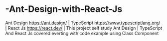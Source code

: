# -Ant-Design-with-React-Js
Ant Design https://ant.design/ | TypeScript https://www.typescriptlang.org/ | React Js https://react.dev/ | This project self study Ant Design | TypeScript And React Js covered everting with code example using Class Component
